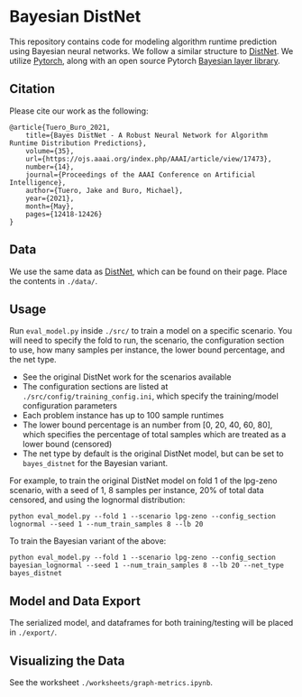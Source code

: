# Bayesian DistNet
This repository contains code for modeling algorithm runtime prediction using Bayesian neural networks. We follow a similar structure to [DistNet](https://github.com/KEggensperger/DistNet). We utilize [Pytorch](https://github.com/pytorch/pytorch), along with an open source Pytorch [Bayesian layer library](https://github.com/kumar-shridhar/PyTorch-BayesianCNN).

## Citation
Please cite our work as the following:
```
@article{Tuero_Buro_2021, 
    title={Bayes DistNet - A Robust Neural Network for Algorithm Runtime Distribution Predictions}, 
    volume={35}, 
    url={https://ojs.aaai.org/index.php/AAAI/article/view/17473}, 
    number={14}, 
    journal={Proceedings of the AAAI Conference on Artificial Intelligence}, 
    author={Tuero, Jake and Buro, Michael}, 
    year={2021}, 
    month={May}, 
    pages={12418-12426} 
}
```

## Data
We use the same data as [DistNet](https://github.com/KEggensperger/DistNet), which can be found on their page. Place the contents in `./data/`.

## Usage
Run `eval_model.py` inside `./src/` to train a model on a specific scenario. You will need to specify the fold to run, the scenario, the configuration section to use, how many samples per instance, the lower bound percentage, and the net type. 
- See the original DistNet work for the scenarios available
- The configuration sections are listed at `./src/config/training_config.ini`, which specify the training/model configuration parameters
- Each problem instance has up to 100 sample runtimes
- The lower bound percentage is an number from [0, 20, 40, 60, 80], which specifies the percentage of total samples which are treated as a lower bound (censored)
- The net type by default is the original DistNet model, but can be set to `bayes_distnet` for the Bayesian variant.

For example, to train the original DistNet model on fold 1 of the lpg-zeno scenario, with a seed of 1, 8 samples per instance, 20% of total data censored, and using the lognormal distribution:
```shell
python eval_model.py --fold 1 --scenario lpg-zeno --config_section lognormal --seed 1 --num_train_samples 8 --lb 20
```
To train the Bayesian variant of the above:
```shell
python eval_model.py --fold 1 --scenario lpg-zeno --config_section bayesian_lognormal --seed 1 --num_train_samples 8 --lb 20 --net_type bayes_distnet
```

## Model and Data Export
The serialized model, and dataframes for both training/testing will be placed in `./export/`.

## Visualizing the Data
See the worksheet `./worksheets/graph-metrics.ipynb`.